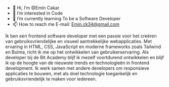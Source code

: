 - 👋 Hi, I’m @Emin Cakar
- 👀 I’m interested in Code
- 🌱 I’m currently learning To be a Software Developer
- 📫 How to reach me E-mail: Emin.ck34@gmail.com

Ik ben een frontend software developer met een passie voor het creëren van gebruiksvriendelijke en visueel aantrekkelijke webapplicaties. Met ervaring in HTML, CSS, JavaScript en moderne frameworks zoals Tailwind en Bulma, richt ik me op het ontwikkelen van gebruikerservaring. Als developer bij de Bit Academy blijf ik mezelf voortdurend ontwikkelen en blijf ik op de hoogte van de nieuwste trends en technologieën in frontend development. Ik werk samen met andere developers om responsieve applicaties te bouwen, met als doel technologie toegankelijk en gebruiksvriendelijk te maken voor iedereen.



